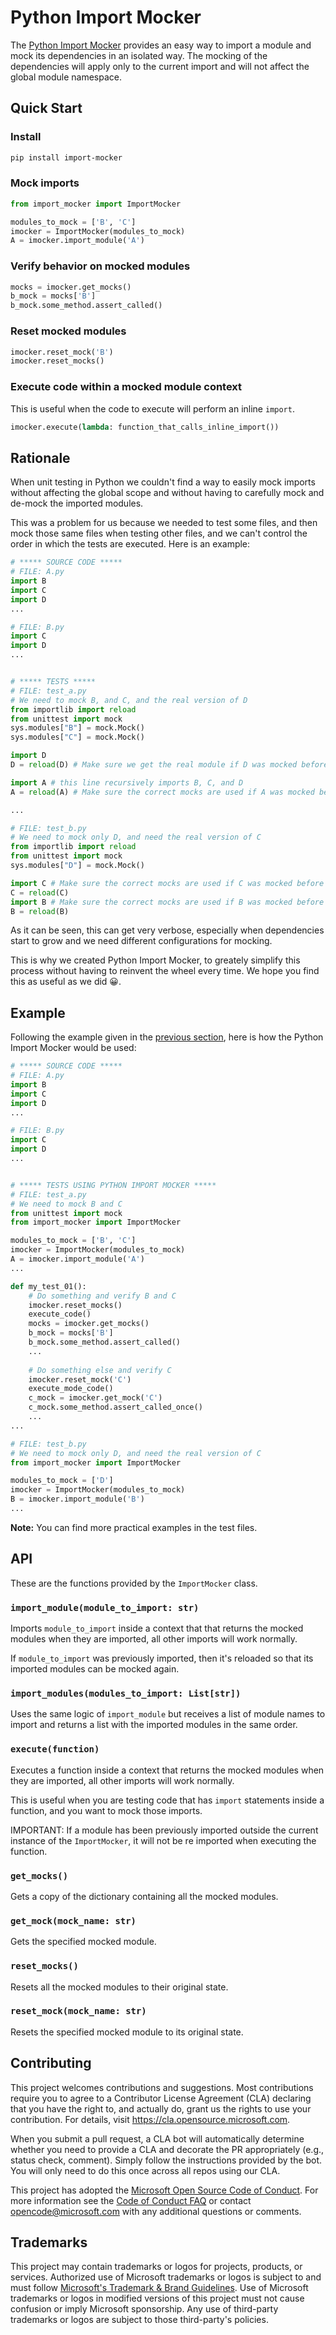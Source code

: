 # Python Import Mocker

The [Python Import Mocker](https://pypi.org/project/import-mocker/) provides an
easy way to import a module and mock its dependencies in an isolated way.
The mocking of the dependencies will apply only to the current import and will
not affect the global module namespace.

## Quick Start

### Install

```bash
pip install import-mocker
```

### Mock imports

```py
from import_mocker import ImportMocker

modules_to_mock = ['B', 'C']
imocker = ImportMocker(modules_to_mock)
A = imocker.import_module('A')
```

### Verify behavior on mocked modules

```py
mocks = imocker.get_mocks()
b_mock = mocks['B']
b_mock.some_method.assert_called()
```

### Reset mocked modules

```py
imocker.reset_mock('B')
imocker.reset_mocks()
```

### Execute code within a mocked module context

This is useful when the code to execute will perform an inline `import`.

```py
imocker.execute(lambda: function_that_calls_inline_import())
```

## Rationale

When unit testing in Python we couldn't find a way to easily mock imports
without affecting the global scope and without having to carefully mock and
de-mock the imported modules.

This was a problem for us because we needed to test some files, and then mock
those same files when testing other files, and we can't control the order in
which the tests are executed. Here is an example:

```py
# ***** SOURCE CODE *****
# FILE: A.py
import B
import C
import D
...

# FILE: B.py
import C
import D
...


# ***** TESTS *****
# FILE: test_a.py
# We need to mock B, and C, and the real version of D
from importlib import reload
from unittest import mock
sys.modules["B"] = mock.Mock()
sys.modules["C"] = mock.Mock()

import D
D = reload(D) # Make sure we get the real module if D was mocked before

import A # this line recursively imports B, C, and D
A = reload(A) # Make sure the correct mocks are used if A was mocked before

...

# FILE: test_b.py
# We need to mock only D, and need the real version of C
from importlib import reload
from unittest import mock
sys.modules["D"] = mock.Mock()

import C # Make sure the correct mocks are used if C was mocked before
C = reload(C)
import B # Make sure the correct mocks are used if B was mocked before
B = reload(B)

```

As it can be seen, this can get very verbose, especially when dependencies start
to grow and we need different configurations for mocking.

This is why we created Python Import Mocker, to greately simplify this process
without having to reinvent the wheel every time. We hope you find this as useful
as we did 😀.

## Example

Following the example given in the [previous section](#Rationale),
here is how the Python Import Mocker would be used:

```py
# ***** SOURCE CODE *****
# FILE: A.py
import B
import C
import D
...

# FILE: B.py
import C
import D
...


# ***** TESTS USING PYTHON IMPORT MOCKER *****
# FILE: test_a.py
# We need to mock B and C
from unittest import mock
from import_mocker import ImportMocker

modules_to_mock = ['B', 'C']
imocker = ImportMocker(modules_to_mock)
A = imocker.import_module('A')
...

def my_test_01():
    # Do something and verify B and C
    imocker.reset_mocks()
    execute_code()
    mocks = imocker.get_mocks()
    b_mock = mocks['B']
    b_mock.some_method.assert_called()
    ...
    
    # Do something else and verify C
    imocker.reset_mock('C')
    execute_mode_code()
    c_mock = imocker.get_mock('C')
    c_mock.some_method.assert_called_once()
    ...
...

# FILE: test_b.py
# We need to mock only D, and need the real version of C
from import_mocker import ImportMocker

modules_to_mock = ['D']
imocker = ImportMocker(modules_to_mock)
B = imocker.import_module('B')
...

```

**Note:** You can find more practical examples in the test files.

## API

These are the functions provided by the `ImportMocker` class.

### `import_module(module_to_import: str)`

Imports `module_to_import` inside a context that that returns the mocked modules
when they are imported, all other imports will work normally.

If `module_to_import` was previously imported, then it's reloaded so that its
imported modules can be mocked again.

### `import_modules(modules_to_import: List[str])`

Uses the same logic of `import_module` but receives a list of module names to
import and returns a list with the imported modules in the same order.

### `execute(function)`

Executes a function inside a context that returns the mocked modules when they
are imported, all other imports will work normally.

This is useful when you are testing code that has `import` statements inside
a function, and you want to mock those imports.

IMPORTANT: If a module has been previously imported outside the current instance
of the `ImportMocker`, it will not be re imported when executing the function.

### `get_mocks()`

Gets a copy of the dictionary containing all the mocked modules.

### `get_mock(mock_name: str)`

Gets the specified mocked module.

### `reset_mocks()`

Resets all the mocked modules to their original state.

### `reset_mock(mock_name: str)`

Resets the specified mocked module to its original state.

## Contributing

This project welcomes contributions and suggestions.  Most contributions require you to agree to a
Contributor License Agreement (CLA) declaring that you have the right to, and actually do, grant us
the rights to use your contribution. For details, visit <https://cla.opensource.microsoft.com>.

When you submit a pull request, a CLA bot will automatically determine whether you need to provide
a CLA and decorate the PR appropriately (e.g., status check, comment). Simply follow the instructions
provided by the bot. You will only need to do this once across all repos using our CLA.

This project has adopted the [Microsoft Open Source Code of Conduct](https://opensource.microsoft.com/codeofconduct/).
For more information see the [Code of Conduct FAQ](https://opensource.microsoft.com/codeofconduct/faq/) or
contact [opencode@microsoft.com](mailto:opencode@microsoft.com) with any additional questions or comments.

## Trademarks

This project may contain trademarks or logos for projects, products, or services. Authorized use of Microsoft
trademarks or logos is subject to and must follow
[Microsoft's Trademark & Brand Guidelines](https://www.microsoft.com/en-us/legal/intellectualproperty/trademarks/usage/general).
Use of Microsoft trademarks or logos in modified versions of this project must not cause confusion or imply Microsoft sponsorship.
Any use of third-party trademarks or logos are subject to those third-party's policies.
